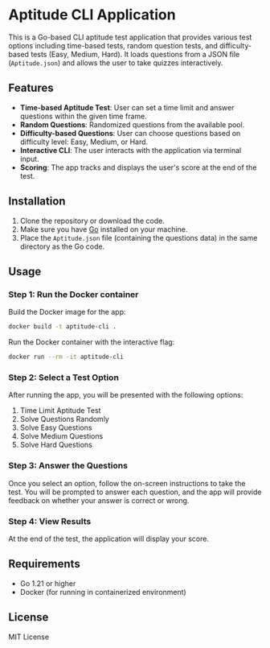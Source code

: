 
# Aptitude CLI Application

This is a Go-based CLI aptitude test application that provides various test options including time-based tests, random question tests, and difficulty-based tests (Easy, Medium, Hard). It loads questions from a JSON file (`Aptitude.json`) and allows the user to take quizzes interactively.

## Features

- **Time-based Aptitude Test**: User can set a time limit and answer questions within the given time frame.
- **Random Questions**: Randomized questions from the available pool.
- **Difficulty-based Questions**: User can choose questions based on difficulty level: Easy, Medium, or Hard.
- **Interactive CLI**: The user interacts with the application via terminal input.
- **Scoring**: The app tracks and displays the user's score at the end of the test.

## Installation

1. Clone the repository or download the code.
2. Make sure you have [Go](https://golang.org/doc/install) installed on your machine.
3. Place the `Aptitude.json` file (containing the questions data) in the same directory as the Go code.

## Usage

### Step 1: Run the Docker container

Build the Docker image for the app:

```bash
docker build -t aptitude-cli .
```

Run the Docker container with the interactive flag:

```bash
docker run --rm -it aptitude-cli
```

### Step 2: Select a Test Option

After running the app, you will be presented with the following options:

1) Time Limit Aptitude Test
2) Solve Questions Randomly
3) Solve Easy Questions
4) Solve Medium Questions
5) Solve Hard Questions

### Step 3: Answer the Questions

Once you select an option, follow the on-screen instructions to take the test. You will be prompted to answer each question, and the app will provide feedback on whether your answer is correct or wrong.

### Step 4: View Results

At the end of the test, the application will display your score.

## Requirements

- Go 1.21 or higher
- Docker (for running in containerized environment)

## License

MIT License
